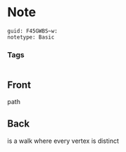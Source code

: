 # Note
```
guid: F45GWBS~w:
notetype: Basic
```

### Tags
```
```

## Front
path

## Back
is a walk where every vertex is distinct
